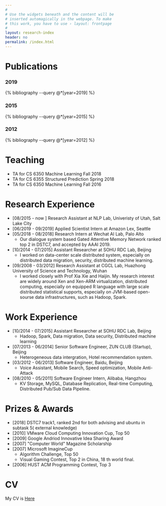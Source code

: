 ```yaml
---
#
# Use the widgets beneath and the content will be
# inserted automagically in the webpage. To make
# this work, you have to use › layout: frontpage
#
layout: research-index
header: no
permalink: /index.html
---
```


# Publications

### 2019

{% bibliography --query @*[year=2019] %}

### 2015

{% bibliography --query @*[year=2015] %}

### 2012

{% bibliography --query @*[year=2012] %}

# Teaching 
- TA for CS 6350 Machine Learning Fall 2018
- TA for CS 6355 Structured Prediction Spring 2018
- TA for CS 6350 Machine Learning Fall 2016

# Research Experience
- [08/2015 - now ] Research Assistant at NLP Lab, Univeristy of Utah, Salt Lake
City
- [06/2019 - 09/2019] Applied Scientist Intern at Amazon Lex, Seattle
- [05/2018 - 08/2018] Research Intern at Wechat AI Lab, Palo Alto
   *  Our dialogue system based Gated Attentive Memory Network ranked top 2 in DSTC7, and accepted by AAAI 2019.
- [10/2014 - 07/2015] Assistant Researcher at SOHU RDC Lab, Beijing
   *  I worked on data-center scale distributed system, especially on distributed data migration, security, distributed machine learning.
- [09/2008 - 03/2012] Research Assistant at CGCL Lab, Huazhong University of
Science and Technology, Wuhan
   *  I worked closely with Prof Xia Xie and Haijin. My research interest are widely around Xen and Xen-ARM virtualization, distributed computing, especially on equipped R language with large scale distributed statistical supports, especially on JVM-based open-sourse data infrastructures, such as Hadoop, Spark.

# Work Experience
- [10/2014 - 07/2015] Assistant Researcher at SOHU RDC Lab, Beijing
    *  Hadoop, Spark, Data migration, Data security, Distributed machine learning 
- [07/2013 - 06/2014] Senior Software Engineer, ZUN CLUB (Startup), Beijing
    *  Heterogeneous data intergration, Hotel recommendation system.
- [03/2012 - 06/2013] Software Engineer, Baidu, Beijing
    *  Voice Assistant, Mobile Search, Speed optimization, Mobile Anti-Attack
- [08/2010 - 05/2011] Software Engineer Intern, Alibaba, Hangzhou
    *  KV Storage, MySQL, Database Replication, Real-time Computing, Distributed Pub/Sub Data Pipeline.

# Prizes & Awards
- [2018] DSTC7 track1, ranked 2nd for both advising and ubuntu in subtask 5(
    external knowledge)
- [2010] VMware Cloud Computing Innovation Cup, Top 50
- [2009] Google Andriod Innovative Idea Sharing Award
- [2007] "Computer World" Magazine Scholarship
- [2007] Microsoft ImagineCup
    *  Algorithm Challenge, Top 50 
    *  Visual Gaming Contest, Top 2 in China, 18 th world final.
- [2006] HUST ACM Programming Contest, Top 3

# CV

My CV is [Here](http://www.cs.utah.edu/~jcao/public/CV_Jie-Cao.pdf)


